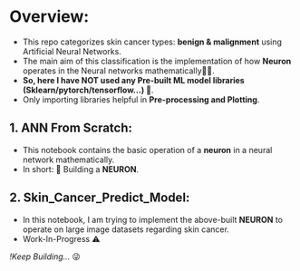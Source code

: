 # Overview:

- This repo categorizes skin cancer types: **benign & malignment** using Artificial Neural Networks.
- The main aim of this classification is the implementation of how **Neuron** operates in the Neural networks mathematically👨‍🔬.
- **So, here I have NOT used any Pre-built ML model libraries (Sklearn/pytorch/tensorflow...) 🚫**.
- Only importing libraries helpful in **Pre-processing and Plotting**.

## 1. ANN From Scratch:

- This notebook contains the basic operation of a **neuron** in a neural network mathematically.
- In short: 🔨 Building a **NEURON**. 

## 2. Skin_Cancer_Predict_Model:

- In this notebook, I am trying to implement the above-built **NEURON** to operate on large image datasets regarding skin cancer.
- Work-In-Progress ⚠️



*!Keep Building...* 😜
